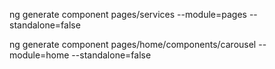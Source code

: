 ng generate component pages/services --module=pages --standalone=false

ng generate component pages/home/components/carousel --module=home --standalone=false
